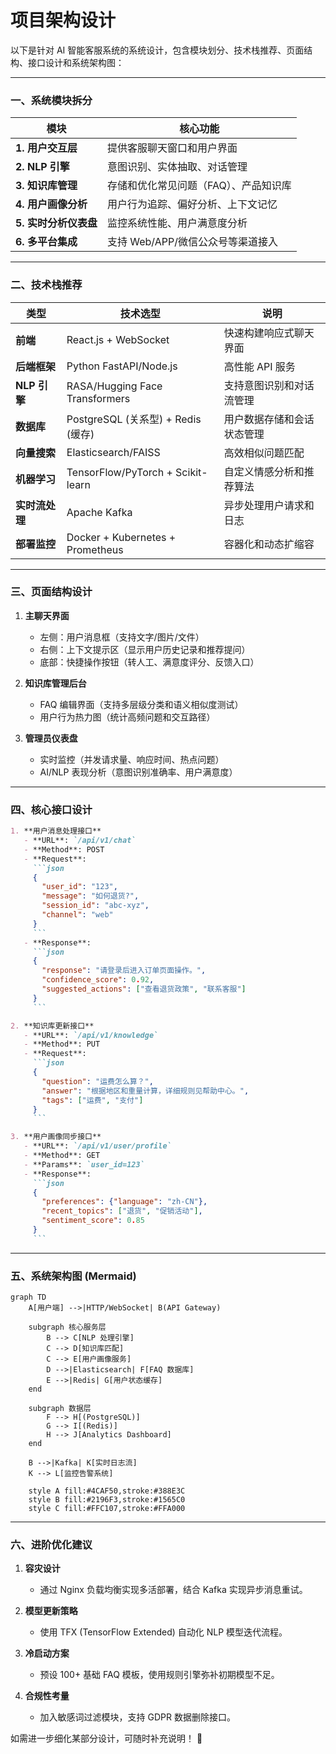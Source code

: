 # 项目架构设计

以下是针对 AI 智能客服系统的系统设计，包含模块划分、技术栈推荐、页面结构、接口设计和系统架构图：

---
### **一、系统模块拆分**
| **模块**              | **核心功能**                                    |
|-----------------------|-----------------------------------------------|
| **1. 用户交互层**      | 提供客服聊天窗口和用户界面                     |
| **2. NLP 引擎**        | 意图识别、实体抽取、对话管理                   |
| **3. 知识库管理**      | 存储和优化常见问题（FAQ）、产品知识库          |
| **4. 用户画像分析**    | 用户行为追踪、偏好分析、上下文记忆              |
| **5. 实时分析仪表盘**  | 监控系统性能、用户满意度分析                   |
| **6. 多平台集成**      | 支持 Web/APP/微信公众号等渠道接入              |

---

### **二、技术栈推荐**
| **类型**         | **技术选型**                                   | **说明**                             |
|------------------|---------------------------------------------|-------------------------------------|
| **前端**         | React.js + WebSocket                         | 快速构建响应式聊天界面               |
| **后端框架**     | Python FastAPI/Node.js                       | 高性能 API 服务                     |
| **NLP 引擎**     | RASA/Hugging Face Transformers               | 支持意图识别和对话流管理             |
| **数据库**       | PostgreSQL (关系型) + Redis (缓存)           | 用户数据存储和会话状态管理           |
| **向量搜索**     | Elasticsearch/FAISS                          | 高效相似问题匹配                    |
| **机器学习**     | TensorFlow/PyTorch + Scikit-learn            | 自定义情感分析和推荐算法             |
| **实时流处理**   | Apache Kafka                                 | 异步处理用户请求和日志               |
| **部署监控**     | Docker + Kubernetes + Prometheus             | 容器化和动态扩缩容                   |

---

### **三、页面结构设计**
1. **主聊天界面**  
   - 左侧：用户消息框（支持文字/图片/文件）
   - 右侧：上下文提示区（显示用户历史记录和推荐提问）
   - 底部：快捷操作按钮（转人工、满意度评分、反馈入口）

2. **知识库管理后台**  
   - FAQ 编辑界面（支持多层级分类和语义相似度测试）
   - 用户行为热力图（统计高频问题和交互路径）

3. **管理员仪表盘**  
   - 实时监控（并发请求量、响应时间、热点问题）
   - AI/NLP 表现分析（意图识别准确率、用户满意度）

---

### **四、核心接口设计**
```markdown
1. **用户消息处理接口**  
   - **URL**: `/api/v1/chat`
   - **Method**: POST  
   - **Request**:  
     ```json
     {
       "user_id": "123",
       "message": "如何退货?",
       "session_id": "abc-xyz",
       "channel": "web"
     }
     ```
   - **Response**:  
     ```json
     {
       "response": "请登录后进入订单页面操作。",
       "confidence_score": 0.92,
       "suggested_actions": ["查看退货政策", "联系客服"]
     }
     ```

2. **知识库更新接口**  
   - **URL**: `/api/v1/knowledge`
   - **Method**: PUT  
   - **Request**:  
     ```json
     {
       "question": "运费怎么算？",
       "answer": "根据地区和重量计算，详细规则见帮助中心。",
       "tags": ["运费", "支付"]
     }
     ```

3. **用户画像同步接口**  
   - **URL**: `/api/v1/user/profile`
   - **Method**: GET  
   - **Params**: `user_id=123`
   - **Response**:  
     ```json
     {
       "preferences": {"language": "zh-CN"},
       "recent_topics": ["退货", "促销活动"],
       "sentiment_score": 0.85
     }
     ```
```

---

### **五、系统架构图 (Mermaid)**
```mermaid
graph TD
    A[用户端] -->|HTTP/WebSocket| B(API Gateway)
    
    subgraph 核心服务层
        B --> C[NLP 处理引擎]
        C --> D[知识库匹配]
        C --> E[用户画像服务]
        D -->|Elasticsearch| F[FAQ 数据库]
        E -->|Redis| G[用户状态缓存]
    end
    
    subgraph 数据层
        F --> H[(PostgreSQL)]
        G --> I[(Redis)]
        H --> J[Analytics Dashboard]
    end
    
    B -->|Kafka| K[实时日志流]
    K --> L[监控告警系统]
    
    style A fill:#4CAF50,stroke:#388E3C
    style B fill:#2196F3,stroke:#1565C0
    style C fill:#FFC107,stroke:#FFA000
```

---

### **六、进阶优化建议**
1. **容灾设计**  
   - 通过 Nginx 负载均衡实现多活部署，结合 Kafka 实现异步消息重试。

2. **模型更新策略**  
   - 使用 TFX (TensorFlow Extended) 自动化 NLP 模型迭代流程。

3. **冷启动方案**  
   - 预设 100+ 基础 FAQ 模板，使用规则引擎弥补初期模型不足。

4. **合规性考量**  
   - 加入敏感词过滤模块，支持 GDPR 数据删除接口。

如需进一步细化某部分设计，可随时补充说明！ 🚀